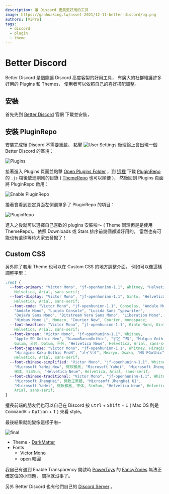 ```yaml
---
description: 讓 Discord 更美更好用的工具
image: https://ganhuaking.tw/asset-2021/12-11-better-discord/og.png
authors: [ViPro]
tags:
  - discord
  - plugin
  - theme
---
```


# Better Discord

Better Discord 是個能讓 Discord 高度客製的好用工具， 有廣大的社群維護許多好用的 Plugins 和 Themes， 使用者可以依照自己的喜好搭配調整。

<!--truncate-->

## 安裝

首先先到 [Better Discord](https://betterdiscord.app/) 官網 下載並安裝，

## 安裝 PluginRepo

安裝完成後 Discord 不需要重啟， 點擊 ![User Settings](https://ganhuaking.tw/asset-2021/12-11-better-discord/userSettings.png) 後理論上會出現一個 Better Discord 的區塊：

![Plugins](https://ganhuaking.tw/asset-2021/12-11-better-discord/plugins.png)

接著進入 Plugins 頁面並點擊 [Open Plugins Folder](https://ganhuaking.tw/asset-2021/12-11-better-discord/openPluginsFolder.png) ，到 [這裡](https://betterdiscord.app/plugins?filter=repo) 下載 [PluginRepo](https://betterdiscord.app/plugin/PluginRepo) 的 `.js` 檔後放進剛剛的目錄 ( [ThemeRepo](https://betterdiscord.app/plugin/ThemeRepo) 也可以順便 )， 然後回到 Plugins 頁面將 PluginRepo 啟用：

![Enable PluginRepo](https://ganhuaking.tw/asset-2021/12-11-better-discord/enablePluginRepo.png)

接著會看到設定頁面左側選單多了 PluginRepo 的項目：

![PluginRepo](https://ganhuaking.tw/asset-2021/12-11-better-discord/pluginRepo.png)

進入之後就可以選擇自己喜歡的 plugins 安裝啦～ ( Theme 同理但是是使用 ThemeRepo)。 依照 Downloads 或 Stars 排序前幾個都滿好用的， 當然也有可能也有遺珠等待大家去發掘了！

## Custom CSS

另外除了套用 Theme 也可以在 Custom CSS 的地方調整介面， 例如可以像這樣調整字型：

```css
:root {
  --font-primary: "Victor Mono", "jf-openhuninn-1.1", Whitney, "Helvetica Neue",
    Helvetica, Arial, sans-serif;
  --font-display: "Victor Mono", "jf-openhuninn-1.1", Ginto, "Helvetica Neue",
    Helvetica, Arial, sans-serif;
  --font-code: "Victor Mono", "jf-openhuninn-1.1", Consolas, "Andale Mono WT",
    "Andale Mono", "Lucida Console", "Lucida Sans Typewriter",
    "DejaVu Sans Mono", "Bitstream Vera Sans Mono", "Liberation Mono",
    "Nimbus Mono L", Monaco, "Courier New", Courier, monospace;
  --font-headline: "Victor Mono", "jf-openhuninn-1.1", Ginto Nord, Ginto, "Helvetica Neue",
    Helvetica, Arial, sans-serif;
  --font-korean: "Victor Mono", "jf-openhuninn-1.1", Whitney,
    "Apple SD Gothic Neo", "NanumBarunGothic", "맑은 고딕", "Malgun Gothic",
    Gulim, 굴림, Dotum, 돋움, "Helvetica Neue", Helvetica, Arial, sans-serif;
  --font-japanese: "Victor Mono", "jf-openhuninn-1.1", Whitney, Hiragino Sans, "ヒラギノ角ゴ ProN W3",
    "Hiragino Kaku Gothic ProN", "メイリオ", Meiryo, Osaka, "MS PGothic", "Helvetica Neue",
    Helvetica, Arial, sans-serif;
  --font-chinese-simplified: "Victor Mono", "jf-openhuninn-1.1", Whitney,
    "Microsoft YaHei New", 微软雅黑, "Microsoft Yahei", "Microsoft JhengHei",
    宋体, SimSun, "Helvetica Neue", Helvetica, Arial, sans-serif;
  --font-chinese-traditional: "Victor Mono", "jf-openhuninn-1.1", Whitney,
    "Microsoft JhengHei", 微軟正黑體, "Microsoft JhengHei UI",
    "Microsoft YaHei", 微軟雅黑, 宋体, SimSun, "Helvetica Neue", Helvetica,
    Arial, sans-serif;
}
```

擅長前端的朋友們也可以自己在 Discord 按 <kbd>Ctrl</kbd> + <kbd>Shift</kbd> + <kbd>I</kbd> ( Mac OS 則是 <kbd>Command⌘</kbd> + <kbd>Option</kbd> + <kbd>I</kbd> ) 來看 style。

最後結果就能變像這樣子啦~

![final](https://ganhuaking.tw/asset-2021/12-11-better-discord/final.png)

- Theme - [DarkMatter](https://betterdiscord.app/theme/Dark%20Matter)
- Fonts
  - [Victor Mono](https://rubjo.github.io/victor-mono/)
  - [open 粉圓](https://justfont.com/huninn/)

我自己有遇到 Enable Transparency 開啟時 [PowerToys](https://docs.microsoft.com/en-us/windows/powertoys/) 的 [FancyZones](https://docs.microsoft.com/en-us/windows/powertoys/fancyzones) 無法正確定位的小問題， 關掉就沒事了。

另外 Better Discord 也有他們自己的 [Discord Server](https://discord.com/invite/0Tmfo5ZbORCRqbAd) 。
